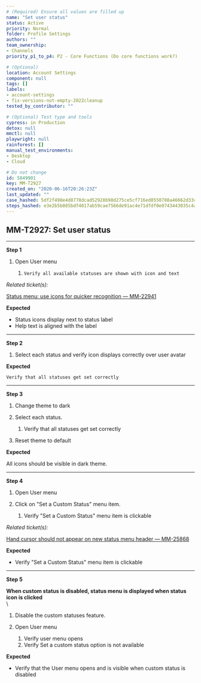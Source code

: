 ```yaml
---
# (Required) Ensure all values are filled up
name: "Set user status"
status: Active
priority: Normal
folder: Profile Settings
authors: ""
team_ownership:
- Channels
priority_p1_to_p4: P2 - Core Functions (Do core functions work?)

# (Optional)
location: Account Settings
component: null
tags: []
labels:
- account-settings
- fix-versions-not-empty-2022cleanup
tested_by_contributor: ""

# (Optional) Test type and tools
cypress: in Production
detox: null
mmctl: null
playwright: null
rainforest: []
manual_test_environments:
- Desktop
- Cloud

# Do not change
id: 5849901
key: MM-T2927
created_on: "2020-06-16T20:26:23Z"
last_updated: ""
case_hashed: 5df2f498e4d8778dcad52928b98d275ce5cf716ed8550708a46662d33cba01e9a6832e4ab85971fb49e7d7211507af7f
steps_hashed: e3e2b5b085bdf4017ab59cae7566de91ac4e71dfdf0e0743443035c4adc0a02ed3c02f78f84dd9550b48a74aeedb6133
---
```


<!-- (Auto-generated) Based on frontmatter's "key" and "name" -->

## MM-T2927: Set user status

---

**Step 1**

1. Open User menu

   1. ```
      Verify all available statuses are shown with icon and text
      ```

_Related ticket(s):_

[Status menu: use icons for quicker recognition — MM-22941](https://mattermost.atlassian.net/browse/MM-22941)

**Expected**

- Status icons display next to status label
- Help text is aligned with the label

---

**Step 2**

1. Select each status and verify icon displays correctly over user avatar

**Expected**

```
Verify that all statuses get set correctly
```

---

**Step 3**

1. Change theme to dark

2. Select each status.

   1. Verify that all statuses get set correctly

3. Reset theme to default

**Expected**

All icons should be visible in dark theme.

---

**Step 4**

1. Open User menu

2. Click on "Set a Custom Status" menu item.

   1. Verify "Set a Custom Status" menu item is clickable

_Related ticket(s):_

[Hand cursor should not appear on new status menu header — MM-25868](https://mattermost.atlassian.net/browse/MM-25868)

**Expected**

- Verify "Set a Custom Status" menu item is clickable

---

**Step 5**

**When custom status is disabled, status menu is displayed when status icon is clicked**\
\\

1. Disable the custom statuses feature.

2. Open User menu

   1. Verify user menu opens
   2. Verify Set a custom status option is not available

**Expected**

- Verify that the User menu opens and is visible when custom status is disabled
